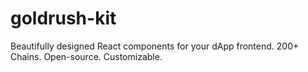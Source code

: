 # goldrush-kit
Beautifully designed React components for your dApp frontend. 200+ Chains. Open-source. Customizable.
